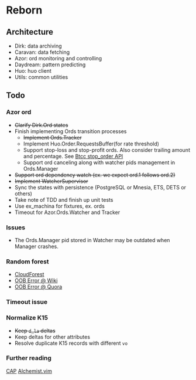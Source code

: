 # Reborn
## Architecture
* Dirk: data archiving
* Caravan: data fetching
* Azor: ord monitoring and controlling
* Daydream: pattern predicting
* Huo: huo client
* Utils: common utilities

## Todo
### Azor ord
* ~~Clarify Dirk.Ord states~~
* Finish implementing Ords transition processes
    - ~~Implement Ords.Tracker~~
    - Implement Huo.Order.RequestsBuffer(for rate threshold)
    - Support stop-loss and stop-profit ords. Also consider trailing amount and percentage. See [Btcc stop_order API](https://www.btcc.com/apidocs/spot-exchange-trade-json-rpc-api#buystoporder)
    - Support ord canceling along with watcher pids management in Ords.Manager
* ~~Support ord dependency watch (ex. we expect ord.1 follows ord.2)~~
* ~~Implement WatcherSupervisor~~
* Sync the states with persistence (PostgreSQL or Mnesia, ETS, DETS or others)
* Take note of TDD and finish up unit tests
* Use ex_machina for fixtures, ex. ords
* Timeout for Azor.Ords.Watcher and Tracker

### Issues
* The Ords.Manager pid stored in Watcher may be outdated when Manager crashes.

### Random forest
* [CloudForest](https://github.com/ryanbressler/CloudForest)
* [OOB Error @ Wiki](https://en.wikipedia.org/wiki/Out-of-bag_error)
* [OOB Error @ Quora](https://www.quora.com/What-is-the-out-of-bag-error-in-Random-Forests)

### Timeout issue

### Normalize K15
* ~~Keep `d_la` deltas~~
* Keep deltas for other attributes
* Resolve duplicate K15 records with different `vo`

### Further reading
[CAP](https://codahale.com/you-cant-sacrifice-partition-tolerance/)
[Alchemist.vim](https://github.com/slashmili/alchemist.vim)

